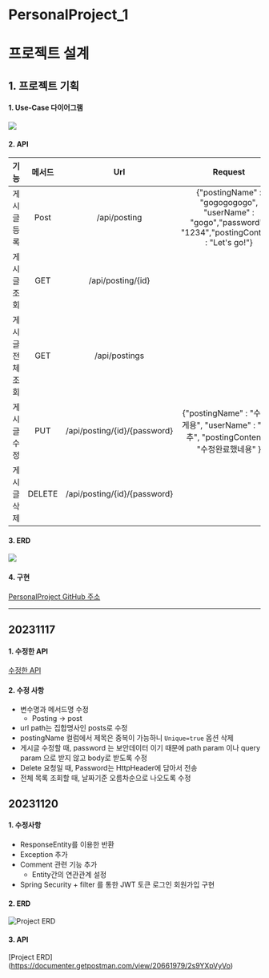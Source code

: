 # PersonalProject_1

# 프로젝트 설계

## 1. 프로젝트 기획

#### 1. Use-Case 다이어그램
![](https://velog.velcdn.com/images/whdrb2643/post/06e9a8c4-71c5-42d8-83ed-f95690c16b20/image.png)

#### 2. API
|기능 |메서드|Url|Request|Response|
|----|:----:|:----:|:----:|:----:|
|게시글 등록	   |Post  |/api/posting     | {"postingName" : "gogogogogo", "userName" : "gogo","password" : "1234","postingContent" : "Let's go!"} |등록된 게시글 |
|게시글 조회	   |GET   |/api/posting/{id}|   | 선택한 게시글 
|게시글 전체 조회|GET   |/api/postings    |   | 게시글 전체 목록
|게시글 수정    |PUT   |/api/posting/{id}/{password} |{"postingName" : "수정할게용", "userName" : "양배추", "postingContent" : "수정완료했네용" }   | 수정된 게시글
|게시글 삭제    |DELETE|/api/posting/{id}/{password}|   | 삭제된 게시글 id값

#### 3. ERD
![](https://velog.velcdn.com/images/whdrb2643/post/eed7f826-d00f-491b-9f12-be682b2c0fa5/image.png)

#### 4. 구현

[PersonalProject GitHub 주소](https://github.com/Kim-Jong-Gyu/PersonalProject_1)

------

## 20231117
#### 1. 수정한 API
[수정한 API](https://documenter.getpostman.com/view/20661979/2s9YXpVyVo)

#### 2. 수정 사항
- 변수명과 메서드명 수정
    - Posting -> post
- url path는 집합명사인 posts로 수정
- postingName 컬럼에서 제목은 중복이 가능하니 `Unique=true` 옵션 삭제
-  게시글 수정할 때, password 는 보안데이터 이기 때문에 path param 이나 query param 으로 받지 않고 body로 받도록 수정
- Delete 요청일 때, Password는 HttpHeader에 담아서 전송
- 전체 목록 조회할 때, 날짜기준 오름차순으로 나오도록 수정

## 20231120

#### 1. 수정사항
- ResponseEntity를 이용한 반환
- Exception 추가
- Comment 관련 기능 추가
    - Entity간의 연관관계 설정 
- Spring Security + filter 를 통한 JWT 토큰 로그인 회원가입 구현

#### 2. ERD
![Project ERD](https://github.com/Kim-Jong-Gyu/PersonalProject_1/assets/62927374/27bf0150-16d3-4cf6-b761-d045586c50e2)

#### 3. API
[Project ERD] (https://documenter.getpostman.com/view/20661979/2s9YXpVyVo)
